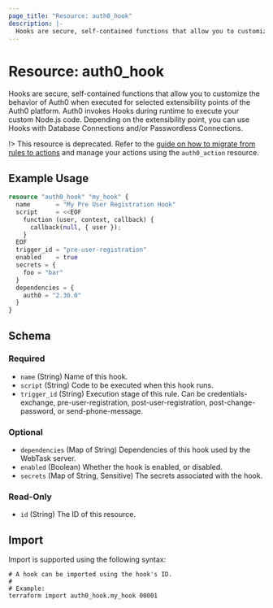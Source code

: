 ```yaml
---
page_title: "Resource: auth0_hook"
description: |-
  Hooks are secure, self-contained functions that allow you to customize the behavior of Auth0 when executed for selected extensibility points of the Auth0 platform. Auth0 invokes Hooks during runtime to execute your custom Node.js code. Depending on the extensibility point, you can use Hooks with Database Connections and/or Passwordless Connections.
---
```


# Resource: auth0_hook

Hooks are secure, self-contained functions that allow you to customize the behavior of Auth0 when executed for selected extensibility points of the Auth0 platform. Auth0 invokes Hooks during runtime to execute your custom Node.js code. Depending on the extensibility point, you can use Hooks with Database Connections and/or Passwordless Connections.

!> This resource is deprecated. Refer to the [guide on how to migrate from rules to actions](https://auth0.com/docs/customize/actions/migrate/migrate-from-rules-to-actions)
and manage your actions using the `auth0_action` resource.

## Example Usage

```terraform
resource "auth0_hook" "my_hook" {
  name       = "My Pre User Registration Hook"
  script     = <<EOF
    function (user, context, callback) {
      callback(null, { user });
    }
  EOF
  trigger_id = "pre-user-registration"
  enabled    = true
  secrets = {
    foo = "bar"
  }
  dependencies = {
    auth0 = "2.30.0"
  }
}
```

<!-- schema generated by tfplugindocs -->
## Schema

### Required

- `name` (String) Name of this hook.
- `script` (String) Code to be executed when this hook runs.
- `trigger_id` (String) Execution stage of this rule. Can be credentials-exchange, pre-user-registration, post-user-registration, post-change-password, or send-phone-message.

### Optional

- `dependencies` (Map of String) Dependencies of this hook used by the WebTask server.
- `enabled` (Boolean) Whether the hook is enabled, or disabled.
- `secrets` (Map of String, Sensitive) The secrets associated with the hook.

### Read-Only

- `id` (String) The ID of this resource.

## Import

Import is supported using the following syntax:

```shell
# A hook can be imported using the hook's ID.
#
# Example:
terraform import auth0_hook.my_hook 00001
```
